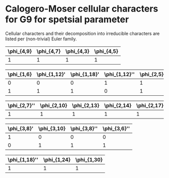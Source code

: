# Calogero-Moser cellular characters for G9 for spetsial parameter

Cellular characters and their decomposition into irreducible characters are listed per (non-trivial) Euler family.

| \phi_{4,9}| \phi_{4,7}| \phi_{4,3}| \phi_{4,5} |
| ----| ----| ----| ---- |
| 1| 1| 1| 1 |

| \phi_{1,6}| \phi_{1,12}'| \phi_{1,18}'| \phi_{1,12}''| \phi_{2,5}| \phi_{2,4}| \phi_{2,7}'| \phi_{2,1}| \phi_{2,11}'| \phi_{2,8}| \phi_{3,6}'| \phi_{3,4}| \phi_{3,2} |
| ----| ----| ----| ----| ----| ----| ----| ----| ----| ----| ----| ----| ---- |
| 0| 0| 0| 1| 1| 1| 1| 1| 1| 1| 1| 1| 1 |
| 1| 1| 1| 0| 1| 1| 1| 1| 1| 1| 2| 2| 2 |

| \phi_{2,7}''| \phi_{2,10}| \phi_{2,13}| \phi_{2,14}| \phi_{2,17}| \phi_{2,11}'' |
| ----| ----| ----| ----| ----| ---- |
| 1| 1| 1| 1| 1| 1 |

| \phi_{3,8}'| \phi_{3,10}| \phi_{3,8}''| \phi_{3,6}'' |
| ----| ----| ----| ---- |
| 1| 0| 0| 0 |
| 0| 1| 1| 1 |

| \phi_{1,18}''| \phi_{1,24}| \phi_{1,30} |
| ----| ----| ---- |
| 1| 1| 1 |


